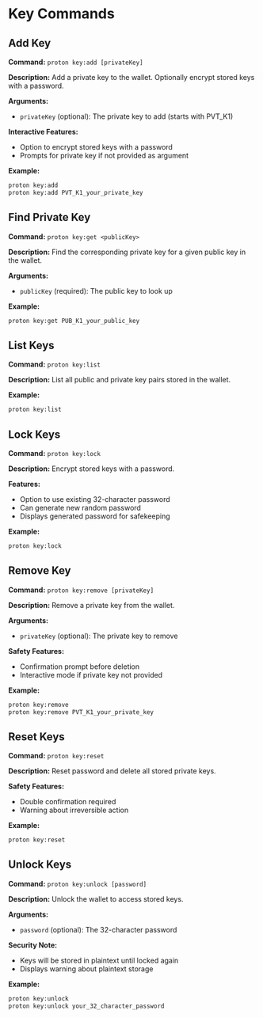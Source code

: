 # Key Commands

## Add Key
**Command:** `proton key:add [privateKey]`

**Description:** Add a private key to the wallet. Optionally encrypt stored keys with a password.

**Arguments:**
- `privateKey` (optional): The private key to add (starts with PVT_K1)

**Interactive Features:**
- Option to encrypt stored keys with a password
- Prompts for private key if not provided as argument

**Example:**
```bash
proton key:add
proton key:add PVT_K1_your_private_key
```

## Find Private Key
**Command:** `proton key:get <publicKey>`

**Description:** Find the corresponding private key for a given public key in the wallet.

**Arguments:**
- `publicKey` (required): The public key to look up

**Example:**
```bash
proton key:get PUB_K1_your_public_key
```

## List Keys
**Command:** `proton key:list`

**Description:** List all public and private key pairs stored in the wallet.

**Example:**
```bash
proton key:list
```

## Lock Keys
**Command:** `proton key:lock`

**Description:** Encrypt stored keys with a password.

**Features:**
- Option to use existing 32-character password
- Can generate new random password
- Displays generated password for safekeeping

**Example:**
```bash
proton key:lock
```

## Remove Key
**Command:** `proton key:remove [privateKey]`

**Description:** Remove a private key from the wallet.

**Arguments:**
- `privateKey` (optional): The private key to remove

**Safety Features:**
- Confirmation prompt before deletion
- Interactive mode if private key not provided

**Example:**
```bash
proton key:remove
proton key:remove PVT_K1_your_private_key
```

## Reset Keys
**Command:** `proton key:reset`

**Description:** Reset password and delete all stored private keys.

**Safety Features:**
- Double confirmation required
- Warning about irreversible action

**Example:**
```bash
proton key:reset
```

## Unlock Keys
**Command:** `proton key:unlock [password]`

**Description:** Unlock the wallet to access stored keys.

**Arguments:**
- `password` (optional): The 32-character password

**Security Note:**
- Keys will be stored in plaintext until locked again
- Displays warning about plaintext storage

**Example:**
```bash
proton key:unlock
proton key:unlock your_32_character_password
```